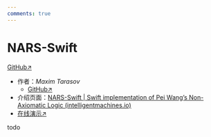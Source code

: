 ```yaml
---
comments: true
---
```


# NARS-Swift

[GitHub↗](https://github.com/maxeeem/NARS-Swift)

- 作者：*Maxim Tarasov*
    - [GitHub↗](https://github.com/maxeeem)
- 介绍页面：[NARS-Swift | Swift implementation of Pei Wang’s Non-Axiomatic Logic (intelligentmachines.io)](https://www.intelligentmachines.io/)
- [在线演示↗](https://www.intelligentmachines.io/TokamakApp/Bundle/index.html)

todo
